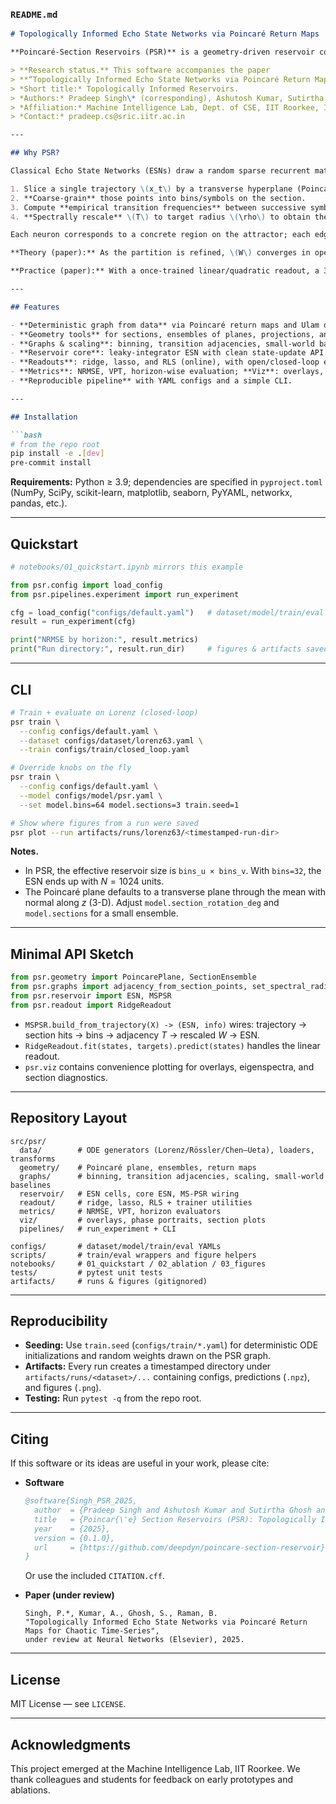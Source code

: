 ### `README.md`

````markdown
# Topologically Informed Echo State Networks via Poincaré Return Maps

**Poincaré-Section Reservoirs (PSR)** is a geometry-driven reservoir computing library that builds the recurrent graph **directly from data** via Poincaré return maps. It provides a clean, modular implementation with end-to-end experiments, plotting, and tests.

> **Research status.** This software accompanies the paper  
> **“Topologically Informed Echo State Networks via Poincaré Return Maps for Chaotic Time-Series”** (under review at *Neural Networks*, Elsevier).  
> *Short title:* Topologically Informed Reservoirs.  
> *Authors:* Pradeep Singh\* (corresponding), Ashutosh Kumar, Sutirtha Ghosh, Balasubramanian Raman  
> *Affiliation:* Machine Intelligence Lab, Dept. of CSE, IIT Roorkee, India  
> *Contact:* pradeep.cs@sric.iitr.ac.in

---

## Why PSR?

Classical Echo State Networks (ESNs) draw a random sparse recurrent matrix \(W\) and tune only the readout. PSR replaces that heuristic with a **topologically informed** construction:

1. Slice a single trajectory \(x_t\) by a transverse hyperplane (Poincaré section) to obtain a sequence of **return points** on the plane.
2. **Coarse-grain** those points into bins/symbols on the section.
3. Compute **empirical transition frequencies** between successive symbols to form a row-stochastic matrix \(T\).
4. **Spectrally rescale** \(T\) to target radius \(\rho\) to obtain the reservoir adjacency \(W\).

Each neuron corresponds to a concrete region on the attractor; each edge weight reflects an observed return probability—yielding a lean, interpretable reservoir without gradient training or equation knowledge.

**Theory (paper):** As the partition is refined, \(W\) converges in operator norm to a scaled Perron–Frobenius operator of the true Poincaré map, providing a consistency guarantee typically unavailable to vanilla ESNs.

**Practice (paper):** With a once-trained linear/quadratic readout, a 300-node PSR competitively extends valid prediction time on Lorenz, Rössler, Chen–Ueta, and related chaotic benchmarks—without hyper-parameter sweeps. (See the paper for complete protocol and statistics.)

---

## Features

- **Deterministic graph from data** via Poincaré return maps and Ulam discretization.
- **Geometry tools** for sections, ensembles of planes, projections, and return-map diagnostics.
- **Graphs & scaling**: binning, transition adjacencies, small-world baselines, spectral-radius rescaling.
- **Reservoir core**: leaky-integrator ESN with clean state-update API.
- **Readouts**: ridge, lasso, and RLS (online), with open/closed-loop evaluation.
- **Metrics**: NRMSE, VPT, horizon-wise evaluation; **Viz**: overlays, phase portraits, eigenspectra, section plots.
- **Reproducible pipeline** with YAML configs and a simple CLI.

---

## Installation

```bash
# from the repo root
pip install -e .[dev]
pre-commit install
````

**Requirements:** Python ≥ 3.9; dependencies are specified in `pyproject.toml` (NumPy, SciPy, scikit-learn, matplotlib, seaborn, PyYAML, networkx, pandas, etc.).

---

## Quickstart

```python
# notebooks/01_quickstart.ipynb mirrors this example

from psr.config import load_config
from psr.pipelines.experiment import run_experiment

cfg = load_config("configs/default.yaml")   # dataset/model/train/eval knobs
result = run_experiment(cfg)

print("NRMSE by horizon:", result.metrics)
print("Run directory:", result.run_dir)     # figures & artifacts saved here
```

---

## CLI

```bash
# Train + evaluate on Lorenz (closed-loop)
psr train \
  --config configs/default.yaml \
  --dataset configs/dataset/lorenz63.yaml \
  --train configs/train/closed_loop.yaml

# Override knobs on the fly
psr train \
  --config configs/default.yaml \
  --model configs/model/psr.yaml \
  --set model.bins=64 model.sections=3 train.seed=1

# Show where figures from a run were saved
psr plot --run artifacts/runs/lorenz63/<timestamped-run-dir>
```

**Notes.**

* In PSR, the effective reservoir size is `bins_u × bins_v`. With `bins=32`, the ESN ends up with $N=1024$ units.
* The Poincaré plane defaults to a transverse plane through the mean with normal along $z$ (3-D). Adjust `model.section_rotation_deg` and `model.sections` for a small ensemble.

---

## Minimal API Sketch

```python
from psr.geometry import PoincarePlane, SectionEnsemble
from psr.graphs import adjacency_from_section_points, set_spectral_radius
from psr.reservoir import ESN, MSPSR
from psr.readout import RidgeReadout
```

* `MSPSR.build_from_trajectory(X) -> (ESN, info)` wires: trajectory → section hits → bins → adjacency $T$ → rescaled $W$ → ESN.
* `RidgeReadout.fit(states, targets).predict(states)` handles the linear readout.
* `psr.viz` contains convenience plotting for overlays, eigenspectra, and section diagnostics.

---

## Repository Layout

```
src/psr/
  data/        # ODE generators (Lorenz/Rössler/Chen–Ueta), loaders, transforms
  geometry/    # Poincaré plane, ensembles, return maps
  graphs/      # binning, transition adjacencies, scaling, small-world baselines
  reservoir/   # ESN cells, core ESN, MS-PSR wiring
  readout/     # ridge, lasso, RLS + trainer utilities
  metrics/     # NRMSE, VPT, horizon evaluators
  viz/         # overlays, phase portraits, section plots
  pipelines/   # run_experiment + CLI

configs/       # dataset/model/train/eval YAMLs
scripts/       # train/eval wrappers and figure helpers
notebooks/     # 01_quickstart / 02_ablation / 03_figures
tests/         # pytest unit tests
artifacts/     # runs & figures (gitignored)
```

---

## Reproducibility

* **Seeding:** Use `train.seed` (`configs/train/*.yaml`) for deterministic ODE initializations and random weights drawn on the PSR graph.
* **Artifacts:** Every run creates a timestamped directory under `artifacts/runs/<dataset>/...` containing configs, predictions (`.npz`), and figures (`.png`).
* **Testing:** Run `pytest -q` from the repo root.

---

## Citing

If this software or its ideas are useful in your work, please cite:

* **Software**

  ```bibtex
  @software{Singh_PSR_2025,
    author  = {Pradeep Singh and Ashutosh Kumar and Sutirtha Ghosh and Balasubramanian Raman},
    title   = {Poincar{\'e} Section Reservoirs (PSR): Topologically Informed Echo State Networks},
    year    = {2025},
    version = {0.1.0},
    url     = {https://github.com/deepdyn/poincare-section-reservoir}
  }
  ```

  Or use the included `CITATION.cff`.

* **Paper (under review)**

  ```
  Singh, P.*, Kumar, A., Ghosh, S., Raman, B.
  "Topologically Informed Echo State Networks via Poincaré Return Maps for Chaotic Time-Series",
  under review at Neural Networks (Elsevier), 2025.
  ```

---

## License

MIT License — see `LICENSE`.

---

## Acknowledgments

This project emerged at the Machine Intelligence Lab, IIT Roorkee. We thank colleagues and students for feedback on early prototypes and ablations.

